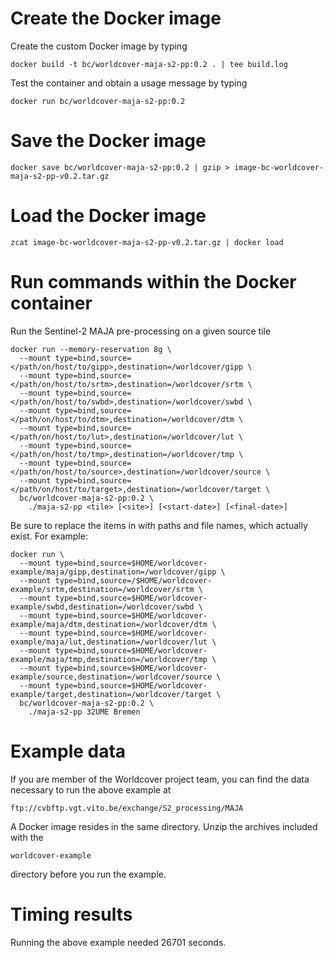 # Create the Docker image

Create the custom Docker image by typing

    docker build -t bc/worldcover-maja-s2-pp:0.2 . | tee build.log

Test the container and obtain a usage message by typing

    docker run bc/worldcover-maja-s2-pp:0.2

# Save the Docker image

    docker save bc/worldcover-maja-s2-pp:0.2 | gzip > image-bc-worldcover-maja-s2-pp-v0.2.tar.gz

# Load the Docker image 

    zcat image-bc-worldcover-maja-s2-pp-v0.2.tar.gz | docker load

# Run commands within the Docker container

Run the Sentinel-2 MAJA pre-processing on a given source tile

    docker run --memory-reservation 8g \
      --mount type=bind,source=</path/on/host/to/gipp>,destination=/worldcover/gipp \
      --mount type=bind,source=</path/on/host/to/srtm>,destination=/worldcover/srtm \
      --mount type=bind,source=</path/on/host/to/swbd>,destination=/worldcover/swbd \
      --mount type=bind,source=</path/on/host/to/dtm>,destination=/worldcover/dtm \
      --mount type=bind,source=</path/on/host/to/lut>,destination=/worldcover/lut \
      --mount type=bind,source=</path/on/host/to/tmp>,destination=/worldcover/tmp \
      --mount type=bind,source=</path/on/host/to/source>,destination=/worldcover/source \
      --mount type=bind,source=</path/on/host/to/target>,destination=/worldcover/target \
      bc/worldcover-maja-s2-pp:0.2 \
        ./maja-s2-pp <tile> [<site>] [<start-date>] [<final-date>]

Be sure to replace the items in <chevrons> with paths and file names, which actually exist. For example:

    docker run \
      --mount type=bind,source=$HOME/worldcover-example/maja/gipp,destination=/worldcover/gipp \
      --mount type=bind,source=/$HOME/worldcover-example/srtm,destination=/worldcover/srtm \
      --mount type=bind,source=$HOME/worldcover-example/swbd,destination=/worldcover/swbd \
      --mount type=bind,source=$HOME/worldcover-example/maja/dtm,destination=/worldcover/dtm \
      --mount type=bind,source=$HOME/worldcover-example/maja/lut,destination=/worldcover/lut \
      --mount type=bind,source=$HOME/worldcover-example/maja/tmp,destination=/worldcover/tmp \
      --mount type=bind,source=$HOME/worldcover-example/source,destination=/worldcover/source \
      --mount type=bind,source=$HOME/worldcover-example/target,destination=/worldcover/target \
      bc/worldcover-maja-s2-pp:0.2 \
        ./maja-s2-pp 32UME Bremen

# Example data

If you are member of the Worldcover project team, you can find the data necessary to run the above example at

    ftp://cvbftp.vgt.vito.be/exchange/S2_processing/MAJA

A Docker image resides in the same directory. Unzip the archives included with the

    worldcover-example
  
directory before you run the example.

# Timing results

Running the above example needed 26701 seconds.
